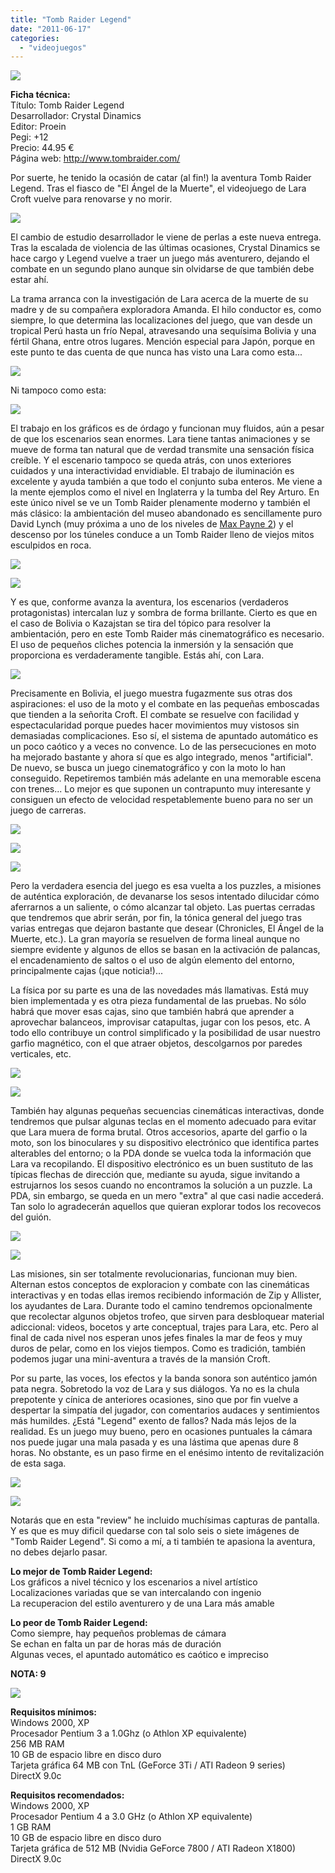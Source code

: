 ```yaml
---
title: "Tomb Raider Legend"
date: "2011-06-17"
categories: 
  - "videojuegos"
---
```


![](images/pc-tomb-raider-legend_box.jpg)

**Ficha técnica:**  
Título: Tomb Raider Legend  
Desarrollador: Crystal Dinamics  
Editor: Proein  
Pegi: +12  
Precio: 44.95 €  
Página web: http://www.tombraider.com/

Por suerte, he tenido la ocasión de catar (al fin!) la aventura Tomb Raider Legend. Tras el fiasco de "El Ángel de la Muerte", el videojuego de Lara Croft vuelve para renovarse y no morir.

![](images/tomb-raider-legend-cinematics.jpg)

El cambio de estudio desarrollador le viene de perlas a este nueva entrega. Tras la escalada de violencia de las últimas ocasiones, Crystal Dinamics se hace cargo y Legend vuelve a traer un juego más aventurero, dejando el combate en un segundo plano aunque sin olvidarse de que también debe estar ahí.

La trama arranca con la investigación de Lara acerca de la muerte de su madre y de su compañera exploradora Amanda. El hilo conductor es, como siempre, lo que determina las localizaciones del juego, que van desde un tropical Perú hasta un frío Nepal, atravesando una sequísima Bolivia y una fértil Ghana, entre otros lugares. Mención especial para Japón, porque en este punto te das cuenta de que nunca has visto una Lara como esta...

![](images/tomb-raider-legend-lara-night-outfit.jpg)

Ni tampoco como esta:

![](images/tomb-raider-legend-lara-night-outfit-2.jpg)

El trabajo en los gráficos es de órdago y funcionan muy fluidos, aún a pesar de que los escenarios sean enormes. Lara tiene tantas animaciones y se mueve de forma tan natural que de verdad transmite una sensación física creíble. Y el escenario tampoco se queda atrás, con unos exteriores cuidados y una interactividad envidiable. El trabajo de iluminación es excelente y ayuda también a que todo el conjunto suba enteros. Me viene a la mente ejemplos como el nivel en Inglaterra y la tumba del Rey Arturo. En este único nivel se ve un Tomb Raider plenamente moderno y también el más clásico: la ambientación del museo abandonado es sencillamente puro David Lynch (muy próxima a uno de los niveles de [Max Payne 2](../../../2003/11/max-payne-2/)) y el descenso por los túneles conduce a un Tomb Raider lleno de viejos mitos esculpidos en roca.

![](images/tomb-raider-legend-lara-2.jpg)

![](images/tomb-raider-legend-depths.jpg)

Y es que, conforme avanza la aventura, los escenarios (verdaderos protagonistas) intercalan luz y sombra de forma brillante. Cierto es que en el caso de Bolivia o Kazajstan se tira del tópico para resolver la ambientación, pero en este Tomb Raider más cinematográfico es necesario. El uso de pequeños cliches potencia la inmersión y la sensación que proporciona es verdaderamente tangible. Estás ahí, con Lara.

![](images/tomb-raider-legend-outside.jpg)

Precisamente en Bolivia, el juego muestra fugazmente sus otras dos aspiraciones: el uso de la moto y el combate en las pequeñas emboscadas que tienden a la señorita Croft. El combate se resuelve con facilidad y espectacularidad porque puedes hacer movimientos muy vistosos sin demasiadas complicaciones. Eso sí, el sistema de apuntado automático es un poco caótico y a veces no convence. Lo de las persecuciones en moto ha mejorado bastante y ahora sí que es algo integrado, menos "artificial". De nuevo, se busca un juego cinematográfico y con la moto lo han conseguido. Repetiremos también más adelante en una memorable escena con trenes... Lo mejor es que suponen un contrapunto muy interesante y consiguen un efecto de velocidad respetablemente bueno para no ser un juego de carreras.

![](images/tomb-raider-legend-bolivia.jpg)

![](images/tomb-raider-legend-bike.jpg)

![](images/tomb-raider-legend-train.jpg)

Pero la verdadera esencia del juego es esa vuelta a los puzzles, a misiones de auténtica exploración, de devanarse los sesos intentado dilucidar cómo aferrarnos a un saliente, o cómo alcanzar tal objeto. Las puertas cerradas que tendremos que abrir serán, por fin, la tónica general del juego tras varias entregas que dejaron bastante que desear (Chronicles, El Ángel de la Muerte, etc.). La gran mayoría se resuelven de forma lineal aunque no siempre evidente y algunos de ellos se basan en la activación de palancas, el encadenamiento de saltos o el uso de algún elemento del entorno, principalmente cajas (¡que noticia!)...

La física por su parte es una de las novedades más llamativas. Está muy bien implementada y es otra pieza fundamental de las pruebas. No sólo habrá que mover esas cajas, sino que también habrá que aprender a aprovechar balanceos, improvisar catapultas, jugar con los pesos, etc. A todo ello contribuye un control simplificado y la posibilidad de usar nuestro garfio magnético, con el que atraer objetos, descolgarnos por paredes verticales, etc.

![](images/tomb-raider-legend-cable.jpg)

![](images/tomb-raider-legend-nepal.jpg)

También hay algunas pequeñas secuencias cinemáticas interactivas, donde tendremos que pulsar algunas teclas en el momento adecuado para evitar que Lara muera de forma brutal. Otros accesorios, aparte del garfio o la moto, son los binoculares y su dispositivo electrónico que identifica partes alterables del entorno; o la PDA donde se vuelca toda la información que Lara va recopilando. El dispositivo electrónico es un buen sustituto de las típicas flechas de dirección que, mediante su ayuda, sigue invitando a estrujarnos los sesos cuando no encontramos la solución a un puzzle. La PDA, sin embargo, se queda en un mero "extra" al que casi nadie accederá. Tan solo lo agradecerán aquellos que quieran explorar todos los recovecos del guión.

![](images/tomb-raider-legend-bosses.jpg)

![](images/tomb-raider-legend-lake-boss.jpg)

Las misiones, sin ser totalmente revolucionarias, funcionan muy bien. Alternan estos conceptos de exploracion y combate con las cinemáticas interactivas y en todas ellas iremos recibiendo información de Zip y Allister, los ayudantes de Lara. Durante todo el camino tendremos opcionalmente que recolectar algunos objetos trofeo, que sirven para desbloquear material adiccional: videos, bocetos y arte conceptual, trajes para Lara, etc. Pero al final de cada nivel nos esperan unos jefes finales la mar de feos y muy duros de pelar, como en los viejos tiempos. Como es tradición, también podemos jugar una mini-aventura a través de la mansión Croft.

Por su parte, las voces, los efectos y la banda sonora son auténtico jamón pata negra. Sobretodo la voz de Lara y sus diálogos. Ya no es la chula prepotente y cínica de anteriores ocasiones, sino que por fin vuelve a despertar la simpatía del jugador, con comentarios audaces y sentimientos más humildes. ¿Está "Legend" exento de fallos? Nada más lejos de la realidad. Es un juego muy bueno, pero en ocasiones puntuales la cámara nos puede jugar una mala pasada y es una lástima que apenas dure 8 horas. No obstante, es un paso firme en el enésimo intento de revitalización de esta saga.

![](images/tomb-raider-legend-lights.jpg)

![](images/tomb-raider-legend-lara.jpg)

Notarás que en esta "review" he incluido muchísimas capturas de pantalla. Y es que es muy dificil quedarse con tal solo seis o siete imágenes de "Tomb Raider Legend". Si como a mí, a ti también te apasiona la aventura, no debes dejarlo pasar.

**Lo mejor de Tomb Raider Legend:**  
Los gráficos a nivel técnico y los escenarios a nivel artístico  
Localizaciones variadas que se van intercalando con ingenio  
La recuperacion del estilo aventurero y de una Lara más amable

**Lo peor de Tomb Raider Legend:**  
Como siempre, hay pequeños problemas de cámara  
Se echan en falta un par de horas más de duración  
Algunas veces, el apuntado automático es caótico e impreciso

**NOTA: 9**

![](images/tomb-raider-legend-ending.jpg)

**Requisitos mínimos:**  
Windows 2000, XP  
Procesador Pentium 3 a 1.0Ghz (o Athlon XP equivalente)  
256 MB RAM  
10 GB de espacio libre en disco duro  
Tarjeta gráfica 64 MB con TnL (GeForce 3Ti / ATI Radeon 9 series)  
DirectX 9.0c

**Requisitos recomendados:**  
Windows 2000, XP  
Procesador Pentium 4 a 3.0 GHz (o Athlon XP equivalente)  
1 GB RAM  
10 GB de espacio libre en disco duro  
Tarjeta gráfica de 512 MB (Nvidia GeForce 7800 / ATI Radeon X1800)  
DirectX 9.0c